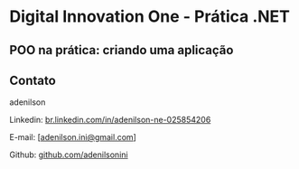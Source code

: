 # Digital Innovation One - Prática .NET

## POO na prática: criando uma aplicação

## Contato

adenilson 

Linkedin:  [br.linkedin.com/in/adenilson-ne-025854206](https://br.linkedin.com/in/adenilson-ne-025854206)

E-mail:  [adenilson.ini@gmail.com]

Github:  [github.com/adenilsonini](https://github.com/adenilsonini)
